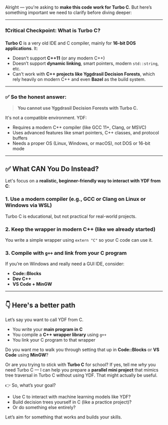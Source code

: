 Alright — you're asking to **make this code work for Turbo C**. But here’s something important we need to clarify before diving deeper:

---

### ❗Critical Checkpoint: What is Turbo C?

**Turbo C** is a very old IDE and C compiler, mainly for **16-bit DOS applications**. It:

* Doesn't support **C++11** (or any modern C++)
* Doesn’t support **dynamic linking**, smart pointers, modern `std::string`, etc.
* Can't work with **C++ projects like Yggdrasil Decision Forests**, which rely heavily on modern C++ and even **Bazel** as the build system.

---

### ✅ So the honest answer:

> **You cannot use Yggdrasil Decision Forests with Turbo C.**

It's not a compatible environment. YDF:

* Requires a modern C++ compiler (like GCC 11+, Clang, or MSVC)
* Uses advanced features like smart pointers, C++ classes, and protocol buffers
* Needs a proper OS (Linux, Windows, or macOS), not DOS or 16-bit mode

---

## ✅ What CAN You Do Instead?

Let's focus on a **realistic, beginner-friendly way to interact with YDF from C**:

### 1. Use a modern compiler (e.g., GCC or Clang on Linux or Windows via WSL)

Turbo C is educational, but not practical for real-world projects.

### 2. Keep the wrapper in modern C++ (like we already started)

You write a simple wrapper using `extern "C"` so your C code can use it.

### 3. Compile with `g++` and link from your C program

If you’re on Windows and really need a GUI IDE, consider:

* **Code::Blocks**
* **Dev C++**
* **VS Code + MinGW**

---

## 👇 Here's a better path

Let’s say you want to call YDF from C.

* You write your **main program in C**
* You compile a **C++ wrapper library** using `g++`
* You link your C program to that wrapper

Do you want me to walk you through setting that up in **Code::Blocks** or **VS Code** using **MinGW**?

Or are you trying to stick with **Turbo C** for school? If yes, tell me *why* you need Turbo C — I can help you prepare a **parallel mini project** that mimics tree traversal in Turbo C without using YDF. That might actually be useful.

👉 So, what’s your goal?

* Use C to interact with machine learning models like YDF?
* Build decision trees yourself in C (like a practice project)?
* Or do something else entirely?

Let’s aim for something that works and builds your skills.
